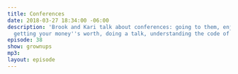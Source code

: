 ```yaml
---
title: Conferences
date: 2018-03-27 18:34:00 -06:00
description: 'Brook and Kari talk about conferences: going to them, enjoying yourself,
  getting your money''s worth, doing a talk, understanding the code of conduct.'
episode: 38
show: grownups
mp3: 
layout: episode
---
```


